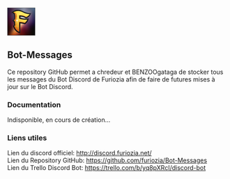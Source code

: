 ![Furiozia Bot Logo](https://github.com/furiozia/Bot-Messages/blob/main/blob/main/images/logo.png?raw=true)
## Bot-Messages
Ce repository GitHub permet a chredeur et BENZOOgataga de stocker tous les messages du Bot Discord de Furiozia afin de faire de futures mises à jour sur le Bot Discord.

### Documentation

Indisponible, en cours de création...

### Liens utiles  
Lien du discord officiel: http://discord.furiozia.net/  
Lien du Repository GitHub: https://github.com/furiozia/Bot-Messages  
Lien du Trello Discord Bot: https://trello.com/b/yq8pXRcI/discord-bot  
